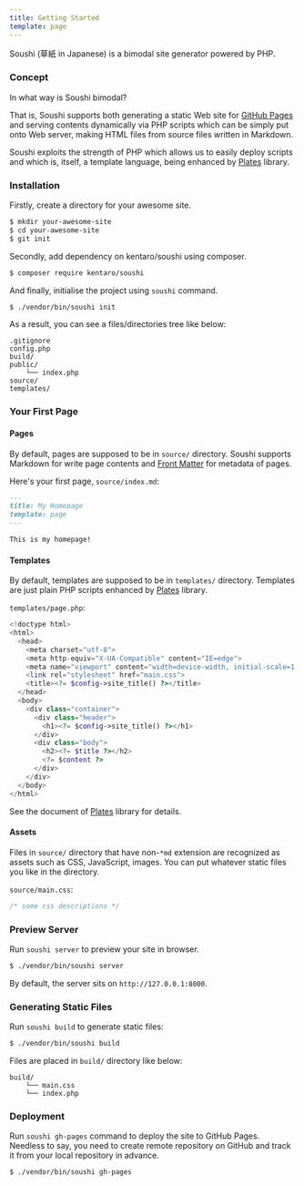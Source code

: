 ```yaml
---
title: Getting Started
template: page
---
```


Soushi (草紙 in Japanese) is a bimodal site generator powered by PHP.

### Concept

In what way is Soushi bimodal?

That is, Soushi supports both generating a static Web site for [GitHub Pages](https://pages.github.com/) and serving contents dynamically via PHP scripts which can be simply put onto Web server, making HTML files from source files written in Markdown.

Soushi exploits the strength of PHP which allows us to easily deploy scripts and which is, itself, a template language, being enhanced by [Plates](http://platesphp.com/) library.

### Installation

Firstly, create a directory for your awesome site.

```sh
$ mkdir your-awesome-site
$ cd your-awesome-site
$ git init
```

Secondly, add dependency on kentaro/soushi using composer.

```sh
$ composer require kentaro/soushi
```

And finally, initialise the project using `soushi` command.

```sh
$ ./vendor/bin/soushi init
```

As a result, you can see a files/directories tree like below:

```
.gitignore
config.php
build/
public/
    └── index.php
source/
templates/
```

### Your First Page

#### Pages

By default, pages are supposed to be in `source/` directory. Soushi supports Markdown for write page contents and [Front Matter](https://jekyllrb.com/docs/frontmatter/) for metadata of pages.

Here's your first page, `source/index.md`:

```markdown
---
title: My Homepage
template: page
---

This is my homepage!
```

#### Templates

By default, templates are supposed to be in `templates/` directory. Templates are just plain PHP scripts enhanced by [Plates](http://platesphp.com/) library.

`templates/page.php`:

```php
<!doctype html>
<html>
  <head>
    <meta charset="utf-8">
    <meta http-equiv="X-UA-Compatible" content="IE=edge">
    <meta name="viewport" content="width=device-width, initial-scale=1.0">
    <link rel="stylesheet" href="main.css">
    <title><?= $config->site_title() ?></title>
  </head>
  <body>
    <div class="container">
      <div class="header">
        <h1><?= $config->site_title() ?></h1>
      </div>
      <div class="body">
        <h2><?= $title ?></h2>
        <?= $content ?>
      </div>
    </div>
  </body>
</html>

```

See the document of [Plates](http://platesphp.com/) library for details.

#### Assets

Files in `source/` directory that have non-`*md` extension are recognized as assets such as CSS, JavaScript, images. You can put whatever static files you like in the directory.

`source/main.css`:

```css
/* some css descriptions */
```

### Preview Server

Run `soushi server` to preview your site in browser.

```sh
$ ./vendor/bin/soushi server
```

By default, the server sits on `http://127.0.0.1:8000`.

### Generating Static Files

Run `soushi build` to generate static files:

```sh
$ ./vendor/bin/soushi build
```

Files are placed in `build/` directory like below:

```
build/
    └── main.css
    └── index.php
```

### Deployment

Run `soushi gh-pages` command to deploy the site to GitHub Pages. Needless to say, you need to create remote repository on GitHub and track it from your local repository in advance.

```sh
$ ./vendor/bin/soushi gh-pages
```

